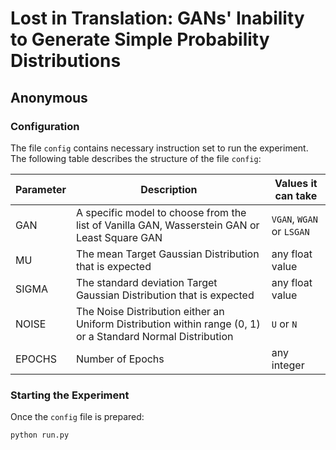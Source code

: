 # Lost in Translation: GANs' Inability to Generate Simple Probability Distributions

## Anonymous

### Configuration
The file `config` contains necessary instruction set to run the experiment. The following table describes the structure of the file `config`:

| Parameter | Description | Values it can take|
| ------ | ------ | ------- |
| GAN | A specific model to choose from the list of Vanilla GAN, Wasserstein GAN or Least Square GAN | `VGAN`, `WGAN` or `LSGAN`
| MU | The mean Target Gaussian Distribution that is expected | any float value
| SIGMA | The standard deviation Target Gaussian Distribution that is expected | any float value
| NOISE | The Noise Distribution either an Uniform Distribution within range (0, 1) or a Standard Normal Distribution | `U` or `N`
| EPOCHS | Number of Epochs | any integer

### Starting the Experiment
Once the `config` file is prepared:
```sh
python run.py
```
